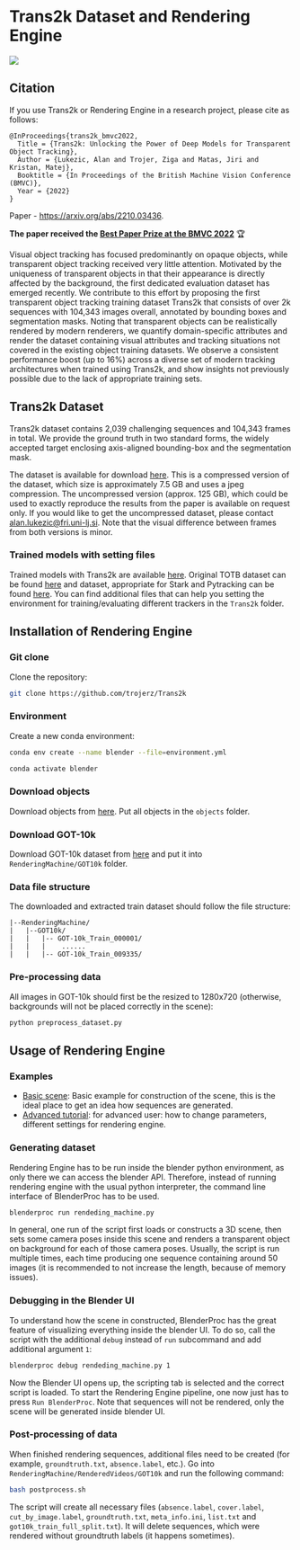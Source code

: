 # Trans2k Dataset and Rendering Engine

![](example.gif)


## Citation 

If you use Trans2k or Rendering Engine in a research project, please cite as follows:

```
@InProceedings{trans2k_bmvc2022,
  Title = {Trans2k: Unlocking the Power of Deep Models for Transparent Object Tracking},
  Author = {Lukezic, Alan and Trojer, Ziga and Matas, Jiri and Kristan, Matej},
  Booktitle = {In Proceedings of the British Machine Vision Conference (BMVC)},
  Year = {2022}
}
```

Paper - https://arxiv.org/abs/2210.03436.

**The paper received the [Best Paper Prize at the BMVC 2022](https://bmvc2022.org/programme/paper-awards/)** :trophy:

Visual object tracking has focused predominantly on opaque objects, while transparent object tracking received very little attention. Motivated by the uniqueness of transparent objects in that their appearance is directly affected by the background, the first dedicated evaluation dataset has emerged recently.
We contribute to this effort by proposing the first transparent object tracking training dataset Trans2k that consists of over 2k sequences with 104,343 images overall, annotated by bounding boxes and segmentation masks. Noting that transparent objects can be realistically rendered by modern renderers, we quantify domain-specific attributes and render the dataset containing visual attributes and tracking situations not covered in the existing object training datasets. We observe a consistent performance boost (up to 16%) across a diverse set of modern tracking architectures when trained using Trans2k, and show insights not previously possible due to the lack of appropriate training sets.


## Trans2k Dataset
Trans2k dataset contains 2,039 challenging sequences and 104,343 frames in total. We provide the ground truth in two standard forms, the widely accepted target enclosing axis-aligned bounding-box and the segmentation mask.

The dataset is available for download [here](https://alanl@data.vicos.si/alanl/trans2k.zip). This is a compressed version of the dataset, which size is approximately 7.5 GB and uses a jpeg compression. The uncompressed version (approx. 125 GB), which could be used to exactly reproduce the results from the paper is available on request only. If you would like to get the uncompressed dataset, please contact alan.lukezic@fri.uni-lj.si. Note that the visual difference between frames from both versions is minor.


### Trained models with setting files
Trained models with Trans2k are available [here](https://drive.google.com/drive/folders/1EjXEqPa2WuQtixvFkTG9_kzAhVdTp2xC?usp=sharing). Original TOTB dataset can be found [here](https://hengfan2010.github.io/projects/TOTB/) and dataset, appropriate for Stark and Pytracking can be found [here](https://drive.google.com/drive/folders/1vkrWedoy5_VoRXUmmZwrAu7rv5tImrhl?usp=sharing). You can find additional files that can help you setting the environment for training/evaluating different trackers in the `Trans2k` folder.

## Installation of Rendering Engine

### Git clone

Clone the repository:

```bash
git clone https://github.com/trojerz/Trans2k
```

### Environment

Create a new conda environment:

```bash
conda env create --name blender --file=environment.yml

conda activate blender
```

### Download objects

Download objects from [here](https://drive.google.com/drive/folders/1vX4Jf1Ej_wIdfaFyVgvno6_RbqMyrf8-?usp=sharing). Put all objects in the `objects` folder.

### Download GOT-10k
Download GOT-10k dataset from [here](http://got-10k.aitestunion.com/downloads_dataset/full_data) and put it into `RenderingMachine/GOT10k` folder.

### Data file structure
The downloaded and extracted train dataset should follow the file structure:

```
|--RenderingMachine/
|   |--GOT10k/
|   |   |-- GOT-10k_Train_000001/
|   |   |    ......
|   |   |-- GOT-10k_Train_009335/
```

### Pre-processing data
All images in GOT-10k should first be the resized to 1280x720 (otherwise, backgrounds will not be placed correctly in the scene):

```bash
python preprocess_dataset.py
```

## Usage of Rendering Engine

### Examples

* [Basic scene](Examples/basic_scene/README.md): Basic example for construction of the scene, this is the ideal place to get an idea how sequences are generated.
* [Advanced  tutorial](Examples/advanced/README.md): for advanced user: how to change parameters, different settings for rendering engine.

### Generating dataset


Rendering Engine has to be run inside the blender python environment, as only there we can access the blender API. 
Therefore, instead of running rendering engine with the usual python interpreter, the command line interface of BlenderProc has to be used.

```bash
blenderproc run rendeding_machine.py
```

In general, one run of the script first loads or constructs a 3D scene, then sets some camera poses inside this scene and renders a transparent object on background for each of those camera poses. Usually, the script is run multiple times, each time producing one sequence containing around 50 images (it is recommended to not increase the length, because of memory issues).

### Debugging in the Blender UI

To understand how the scene in constructed, BlenderProc has the great feature of visualizing everything inside the blender UI.
To do so, call the script with the additional `debug` instead of `run` subcommand and add additional argument `1`:

```bash
blenderproc debug rendeding_machine.py 1
```

Now the Blender UI opens up, the scripting tab is selected and the correct script is loaded. To start the Rendering Engine pipeline, one now just has to press `Run BlenderProc`. Note that sequences will not be rendered, only the scene will be generated inside blender UI.

### Post-processing of data

When finished rendering sequences, additional files need to be created (for example, `groundtruth.txt`, `absence.label`, etc.). Go into `RenderingMachine/RenderedVideos/GOT10k` and run the following command:

```bash
bash postprocess.sh
```

The script will create all necessary files (`absence.label`, `cover.label`, `cut_by_image.label`, `groundtruth.txt`, `meta_info.ini`, `list.txt` and `got10k_train_full_split.txt`). It will delete sequences, which were rendered without groundtruth labels (it happens sometimes). 
